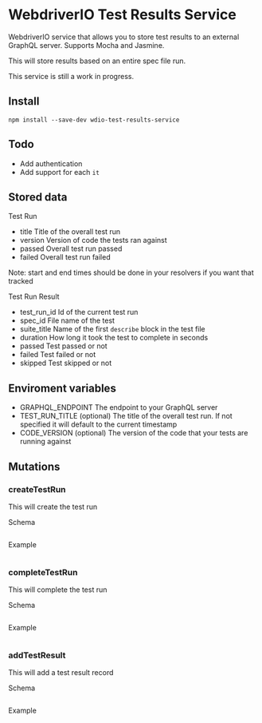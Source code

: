 # WebdriverIO Test Results Service

WebdriverIO service that allows you to store test results to an external GraphQL server. Supports Mocha and Jasmine.

This will store results based on an entire spec file run.

This service is still a work in progress.

## Install

```
npm install --save-dev wdio-test-results-service
```

## Todo
- Add authentication
- Add support for each `it`

## Stored data

Test Run

- title
	Title of the overall test run
- version
	Version of code the tests ran against
- passed
	Overall test run passed
- failed
	Overall test run failed

Note: start and end times should be done in your resolvers if you want that tracked

Test Run Result

- test_run_id
	Id of the current test run
- spec_id
	File name of the test
- suite_title
	Name of the first `describe` block in the test file
- duration
	How long it took the test to complete in seconds
- passed
	Test passed or not
- failed
	Test failed or not
- skipped
	Test skipped or not

## Enviroment variables
- GRAPHQL_ENDPOINT
	The endpoint to your GraphQL server
- TEST_RUN_TITLE (optional)
	The title of the overall test run. If not specified it will default to the current timestamp
- CODE_VERSION (optional)
	The version of the code that your tests are running against

## Mutations

### createTestRun

This will create the test run

Schema

```

```

Example

```

```

### completeTestRun

This will complete the test run

Schema

```

```

Example

```

```

### addTestResult

This will add a test result record

Schema

```

```

Example

```

```
